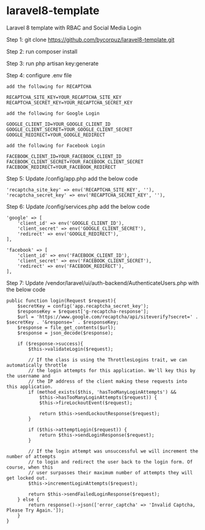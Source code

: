 # laravel8-template
Laravel 8 template with RBAC and Social Media Login

Step 1: git clone https://github.com/bycorpuz/laravel8-template.git

Step 2: run composer install

Step 3: run php artisan key:generate

Step 4: configure .env file

```
add the following for RECAPTCHA

RECAPTCHA_SITE_KEY=YOUR_RECAPTCHA_SITE_KEY
RECAPTCHA_SECRET_KEY=YOUR_RECAPTCHA_SECRET_KEY

add the following for Google Login

GOOGLE_CLIENT_ID=YOUR_GOOGLE_CLIENT_ID
GOOGLE_CLIENT_SECRET=YOUR_GOOGLE_CLIENT_SECRET
GOOGLE_REDIRECT=YOUR_GOOGLE_REDIRECT

add the following for Facebook Login

FACEBOOK_CLIENT_ID=YOUR_FACEBOOK_CLIENT_ID
FACEBOOK_CLIENT_SECRET=YOUR_FACEBOOK_CLIENT_SECRET
FACEBOOK_REDIRECT=YOUR_FACEBOOK_REDIRECT
```
Step 5: Update /config/app.php add the below code
```
'recaptcha_site_key' => env('RECAPTCHA_SITE_KEY', ''),
'recaptcha_secret_key' => env('RECAPTCHA_SECRET_KEY', ''),
```

Step 6: Update /config/services.php add the below code
```
'google' => [
    'client_id' => env('GOOGLE_CLIENT_ID'),
    'client_secret' => env('GOOGLE_CLIENT_SECRET'),
    'redirect' => env('GOOGLE_REDIRECT'),
],

'facebook' => [
    'client_id' => env('FACEBOOK_CLIENT_ID'),
    'client_secret' => env('FACEBOOK_CLIENT_SECRET'),
    'redirect' => env('FACEBOOK_REDIRECT'),
],
```

Step 7: Update /vendor/laravel/ui/auth-backend/AuthenticateUsers.php with the below code
```
public function login(Request $request){
    $secretKey = config('app.recaptcha_secret_key');
    $responseKey = $request['g-recaptcha-response'];
    $url = 'https://www.google.com/recaptcha/api/siteverify?secret=' . $secretKey . '&response=' . $responseKey;
    $response = file_get_contents($url);
    $response = json_decode($response);

    if ($response->success){
        $this->validateLogin($request);

        // If the class is using the ThrottlesLogins trait, we can automatically throttle
        // the login attempts for this application. We'll key this by the username and
        // the IP address of the client making these requests into this application.
        if (method_exists($this, 'hasTooManyLoginAttempts') &&
            $this->hasTooManyLoginAttempts($request)) {
            $this->fireLockoutEvent($request);

            return $this->sendLockoutResponse($request);
        }

        if ($this->attemptLogin($request)) {
            return $this->sendLoginResponse($request);
        }

        // If the login attempt was unsuccessful we will increment the number of attempts
        // to login and redirect the user back to the login form. Of course, when this
        // user surpasses their maximum number of attempts they will get locked out.
        $this->incrementLoginAttempts($request);

        return $this->sendFailedLoginResponse($request);
    } else {
        return response()->json(['error_captcha' => 'Invalid Captcha, Please Try Again.']);
    }
}
```
